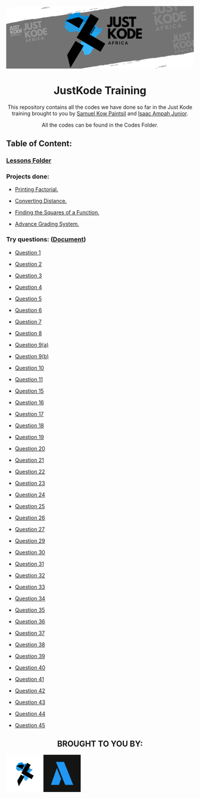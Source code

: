 <img src="./files/JUST KODE.png">

<h1 align="center"> JustKode Training </h1>

<p align=center>This repository contains all the codes we have done so far in the Just Kode training brought to you by <a href="https://github.com/Sami64">Samuel Kow Paintsil</a> and <a href="https://github.com/isaacampah222">Isaac Ampah Junior</a>.</p>

<p align=center>All the codes can be found in the <a>Codes Folder</a>.</p>

<h2>Table of Content:</h2>

<h3><a href="./codes/lesson/README.md">Lessons Folder</a><h3>

<h3> Projects done: </h3>

- <a href="./codes/Printing out factorial of a number.cpp">Printing Factorial.</a>

- <a href="./codes/converting distance.cpp">Converting Distance.</a>

- <a href="./codes/finding the zero of a function f(x) using the Newton-Raphson method.cpp">Finding the Squares of a Function.</a>

- <a href="./codes/advance grading system.cpp">Advance Grading System.</a>

<h3>Try questions: (<a href="./codes/class work/TryQuestions.txt">Document</a>)</h3>

- <a href="./codes/class work/question 1.cpp">Question 1</a> 

- <a href="./codes/class work/question 2.cpp">Question 2</a>

- <a href="./codes/class work/question 3.cpp">Question 3</a>

- <a href="./codes/class work/question 4.cpp">Question 4</a>

- <a href="./codes/class work/question 5.cpp">Question 5</a>

- <a href="./codes/class work/question 6.cpp">Question 6</a>

- <a href="./codes/class work/question 7.cpp">Question 7</a>

- <a href="./codes/class work/question 8.cpp">Question 8</a>

- <a href="./codes/class work/question 9(a).cpp">Question 9(a)</a>

- <a href="./codes/class work/question 9(b).cpp">Question 9(b)</a>

- <a href="./codes/class work/question 10.cpp">Question 10</a>

- <a href="./codes/class work/question 11.cpp">Question 11</a>

- <a href="./codes/class work/question 15.cpp">Question 15</a>

- <a href="./codes/class work/question 16.cpp">Question 16</a>

- <a href="./codes/class work/question 17.cpp">Question 17</a>

- <a href="./codes/class work/question 18.cpp">Question 18</a>

- <a href="./codes/class work/question 19.cpp">Question 19</a>

- <a href="./codes/class work/question 20.cpp">Question 20</a>

- <a href="./codes/class work/question 21.cpp">Question 21</a>

- <a href="./codes/class work/question 22.cpp">Question 22</a>

- <a href="./codes/class work/question 23.cpp">Question 23</a>

- <a href="./codes/class work/question 24.cpp">Question 24</a>

- <a href="./codes/class work/question 25.cpp">Question 25</a>

- <a href="./codes/class work/question 26.cpp">Question 26</a>

- <a href="./codes/class work/question 27.cpp">Question 27</a>

- <a href="./codes/class work/question 29.cpp">Question 29</a>

- <a href="./codes/class work/question 30.cpp">Question 30</a>

- <a href="./codes/class work/question 31.cpp">Question 31</a>

- <a href="./codes/class work/question 32.cpp">Question 32</a>

- <a href="./codes/class work/question 33.cpp">Question 33</a>

- <a href="./codes/class work/question 34.cpp">Question 34</a>

- <a href="./codes/class work/question 35.cpp">Question 35</a>

- <a href="./codes/class work/question 36.cpp">Question 36</a>

- <a href="./codes/class work/question 37.cpp">Question 37</a>

- <a href="./codes/class work/question 38.cpp">Question 38</a>

- <a href="./codes/class work/question 39.cpp">Question 39</a>

- <a href="./codes/class work/question 40.cpp">Question 40</a>

- <a href="./codes/class work/question 41.cpp">Question 41</a>

- <a href="./codes/class work/question 42.cpp">Question 42</a>

- <a href="./codes/class work/question 43.cpp">Question 43</a>

- <a href="./codes/class work/question 44.cpp">Question 44</a>

- <a href="./codes/class work/question 45.cpp">Question 45</a>

<h2 align=center>BROUGHT TO YOU BY:</h2>
<a href="https://github.com/JustKode-Projects"><img align="left" src="./files/logo dark.png" width="100px" height="100px" alt="Just Kode logo"></a> 
<a href="https://github.com/Llewellyn500"><img align="left" src="./files/Arclapain-Logo_Dark.png" width="100px" height="100px" alt="Arclapain logo"></a>
